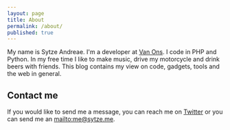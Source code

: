 ```yaml
---
layout: page
title: About
permalink: /about/
published: true
---
```


My name is Sytze Andreae. I'm a developer at [Van Ons](http://www.van-ons.nl "Van Ons"). I code in PHP and Python. In my free time I like to make music, drive my motorcycle and drink beers with friends. This blog contains my view on code, gadgets, tools and the web in general.

## Contact me
If you would like to send me a message, you can reach me on [Twitter](https://twitter.com/zietzn "Twitter") or you can send me an [mailto:me@sytze.me](e-mail "e-mail").


